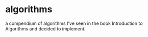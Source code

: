 # algorithms
a compendium of algorithms I've seen in the book Introduction to Algorithms and decided to implement.
